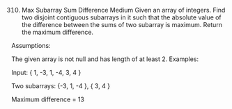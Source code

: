 310. Max Subarray Sum Difference
Medium
Given an array of integers. Find two disjoint contiguous subarrays in it such that the absolute value of the difference between the sums of two subarray is maximum.  Return the maximum difference.

Assumptions:

The given array is not null and has length of at least 2.
Examples:

Input: { 1, -3, 1, -4, 3, 4 }

Two subarrays: {-3, 1, -4 }, { 3, 4 }

Maximum difference = 13
